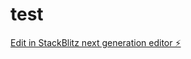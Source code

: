 # test

[Edit in StackBlitz next generation editor ⚡️](https://stackblitz.com/~/github.com/toneios/test)